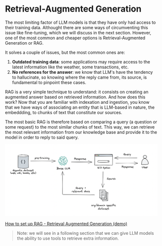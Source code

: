 # Retrieval-Augmented Generation

The most limiting factor of LLM models is that they have only had access to their training data. Althought there are some ways of circumventing this issue like fine-tuning, which we will discuss in the next section. However, one of the most common and cheaper options is Retrieval-Augmented Generation or RAG.

It solves a couple of issues, but the most common ones are:
1. __Outdated training data__: some applications may require access to the latest information like the weather, some transactions, etc.
2. __No references for the answer__: we know that LLM's have the tendency to hallucinate, so knowing where the reply came from, its source, is fundamental to pinpoint these cases.


RAG is a very simple technique to understand: it consists on creating an augmented answer based on retrieved information. And how does this work? Now that you are familiar with indexation and ingestion, you know that we have ways of associating an entity that is LLM-based in nature, the embeddding, to chunks of text that constitute our sources.  

The most basic RAG is therefore based on comparing a query (a question or some request) to the most similar chunks of text. This way, we can retrieve the most relevant information from our knowledge base and provide it to the model in order to reply to said query. 

<img src="../images/Jq9bEbitg1Pv4oASwEQwJg.png" alt="" width="3000" height="auto">

 [How to set up RAG - Retrieval Augmented Generation (demo)](https://www.youtube.com/watch?v=P8tOjiYEFqU)
 
> Note: we will see in a following section that we can give LLM models the ability to use tools to retrieve extra information.



